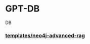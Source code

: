 # GPT-DB
DB

### [templates/neo4j-advanced-rag](https://github.com/langchain-ai/langchain/tree/master/templates/neo4j-advanced-rag?ref=blog.langchain.dev&source=post_page-----d95119a8c42e--------------------------------)
